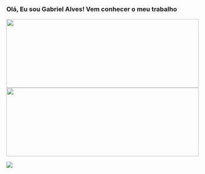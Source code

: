 ### Olá, Eu sou Gabriel Alves! Vem conhecer o meu trabalho

<div>
  
  <a href="https://github.com/kpzinnm">
    
  <img height="180em" align="center" src="https://github-readme-stats.vercel.app/api?username=kpzinnm&show_icons=true&theme=midnight-purple&include_all_commits=true&count_private=true" style="width:100%"/>
    
  <img height="180em" align="center" src="https://github-readme-stats.vercel.app/api/top-langs/?username=kpzinnm&layout=compact&langs_count=7&theme=midnight-purple" style="width:100%"/>
    
</div>

  <a href = "mailto:gabriel.barradev@gmail.com"><img src="https://img.shields.io/badge/-Gmail-%23333?style=for-the-badge&logo=gmail&logoColor=white" target="_blank"></a>


